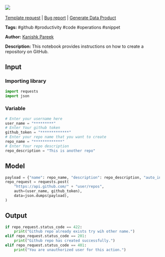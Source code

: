<a href="https://app.naas.ai/user-redirect/naas/downloader?url=https://raw.githubusercontent.com/jupyter-naas/awesome-notebooks/master/GitHub/GitHub_Create_Repo.ipynb" target="_parent"><img src="https://naasai-public.s3.eu-west-3.amazonaws.com/open_in_naas.svg"/></a><br><br><a href="https://github.com/jupyter-naas/awesome-notebooks/issues/new?assignees=&labels=&template=template-request.md&title=Tool+-+Action+of+the+notebook+">Template request</a> | <a href="https://github.com/jupyter-naas/awesome-notebooks/issues/new?assignees=&labels=bug&template=bug_report.md&title=GitHub+-+Create+Repo:+Error+short+description">Bug report</a> | <a href="https://app.naas.ai/user-redirect/naas/downloader?url=https://raw.githubusercontent.com/jupyter-naas/awesome-notebooks/master/Naas/Naas_Start_data_product.ipynb" target="_parent">Generate Data Product</a>

**Tags:** #github #productivity #code #operations #snippet

**Author:** [Kanishk Pareek](https://in.linkedin.com/in/kanishkpareek/)

**Description:** This notebook provides instructions on how to create a repository on GitHub.

## Input

### Importing library


```python
import requests
import json
```

### Variable


```python
# Enter your username here
user_name = "*********"
# Enter Your github token
github_token = "*************"
# Enter your repo name that you want to create
repo_name = "*************"
# Enter Your repo description
repo_description = "This is another repo"
```

## Model


```python
payload = {"name": repo_name, "description": repo_description, "auto_init": "true"}
repo_request = requests.post(
    "https://api.github.com/" + "user/repos",
    auth=(user_name, github_token),
    data=json.dumps(payload),
)
```

## Output


```python
if repo_request.status_code == 422:
    print("Github repo already exists try wih other name.")
elif repo_request.status_code == 201:
    print("Github repo has created successfully.")
elif repo_request.status_code == 401:
    print("You are unauthorized user for this action.")
```


```python

```
